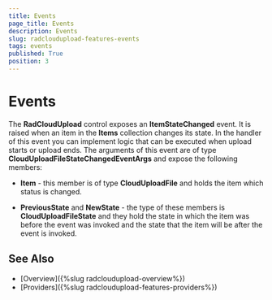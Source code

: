 ```yaml
---
title: Events
page_title: Events
description: Events
slug: radcloudupload-features-events
tags: events
published: True
position: 3
---
```


# Events

The __RadCloudUpload__ control exposes an __ItemStateChanged__ event. It is raised when an item in the __Items__ collection changes its state. In the handler of this event you can implement logic that can be executed when upload starts or upload ends. The arguments of this event are of type __CloudUploadFileStateChangedEventArgs__ and expose the following members:        

* __Item__ - this member is of type __CloudUploadFile__ and holds the item which status is changed.            

* __PreviousState__ and __NewState__ - the type of these members is __CloudUploadFileState__ and they hold the state in which the item was before the event was invoked and the state that the item will be after the event is invoked.            

## See Also
* [Overview]({%slug radcloudupload-overview%})
* [Providers]({%slug radcloudupload-features-providers%})
